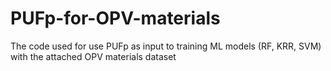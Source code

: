 # PUFp-for-OPV-materials
The code used for use PUFp as input to training ML models (RF, KRR, SVM) with the attached OPV materials dataset
